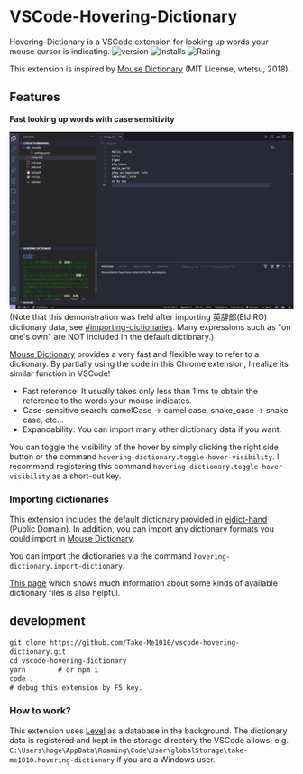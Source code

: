 # VSCode-Hovering-Dictionary

Hovering-Dictionary is a VSCode extension for looking up words your mouse cursor is indicating.
![version](https://img.shields.io/visual-studio-marketplace/v/Take-Me1010.hovering-dictionary) ![installs](https://img.shields.io/visual-studio-marketplace/d/Take-Me1010.hovering-dictionary) ![Rating](https://img.shields.io/visual-studio-marketplace/r/Take-Me1010.hovering-dictionary)

This extension is inspired by [Mouse Dictionary](https://github.com/wtetsu/mouse-dictionary/) (MIT License, wtetsu, 2018).

## Features

**Fast looking up words with case sensitivity**

![demo.gif](./image/demo.gif?raw=true)
(Note that this demonstration was held after importing 英辞郎(EIJIRO) dictionary data, see [#importing-dictionaries](#importing-dictionaries). Many expressions such as "on one's own" are NOT included in the default dictionary.)

[Mouse Dictionary](https://github.com/wtetsu/mouse-dictionary/) provides a very fast and flexible way to refer to a dictionary.
By partially using the code in this Chrome extension, I realize its similar function in VSCode!

- Fast reference: It usually takes only less than 1 ms to obtain the reference to the words your mouse indicates.
- Case-sensitive search: camelCase -> camel case, snake_case -> snake case, etc...
- Expandability: You can import many other dictionary data if you want.

You can toggle the visibility of the hover by simply clicking the right side button or the command `hovering-dictionary.toggle-hover-visibility`.
I recommend registering this command `hovering-dictionary.toggle-hover-visibility` as a short-cut key.

### Importing dictionaries

This extension includes the default dictionary provided in [ejdict-hand](https://github.com/kujirahand/EJDict) (Public Domain).
In addition, you can import any dictionary formats you could import in [Mouse Dictionary](https://github.com/wtetsu/mouse-dictionary/).

You can import the dictionaries via the command `hovering-dictionary.import-dictionary`.

[This page](https://github.com/wtetsu/mouse-dictionary/wiki/Download-dictionary-data) which shows much information about some kinds of available dictionary files is also helpful.

## development

```shell
git clone https://github.com/Take-Me1010/vscode-hovering-dictionary.git
cd vscode-hovering-dictionary
yarn        # or npm i
code .
# debug this extension by F5 key.
```

### How to work?

This extension uses [Level](https://github.com/Level/level) as a database in the background.
The dictionary data is registered and kept in the storage directory the VSCode allows; e.g. `C:\Users\hoge\AppData\Roaming\Code\User\globalStorage\take-me1010.hovering-dictionary` if you are a Windows user.
